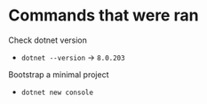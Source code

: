 # Commands that were ran

Check dotnet version
 - `dotnet --version` -> `8.0.203`

Bootstrap a minimal project
 - `dotnet new console`


